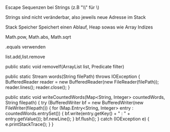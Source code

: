Escape Sequenzen bei Strings (z.B  "\\\\\" für \\)

Strings sind nicht veränderbar, also jeweils neue Adresse im Stack

Stack Speicher Speichert einen Ablauf, Heap sowas wie Array Indizes

Math.pow, Math.abs, Math.sqrt

.equals verwenden

list.add,list.remove

   public static <T> void removeIf(ArrayList<T> list, Predicate<T> filter) 

public static Stream<String> words(String filePath) throws IOException {
        BufferedReader reader = new BufferedReader(new FileReader(filePath));
		reader.lines();
		reader.close();
}

public static void writeCountedWords(Map<String, Integer> countedWords, String filepath) {
        try (BufferedWriter bf = new BufferedWriter(new FileWriter(filepath))) {
            for (Map.Entry<String, Integer> entry : countedWords.entrySet()) {
                bf.write(entry.getKey() + " : " + entry.getValue());
                bf.newLine();
            }
            bf.flush();
        } catch (IOException e) {
            e.printStackTrace();
        }
    }

